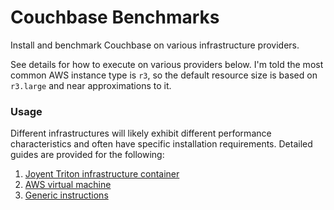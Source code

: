 # Couchbase Benchmarks

Install and benchmark Couchbase on various infrastructure providers.

See details for how to execute on various providers below. I'm told the most common AWS instance type is `r3`, so the default resource size is based on `r3.large` and near approximations to it.

### Usage

Different infrastructures will likely exhibit different performance characteristics and often have specific installation requirements. Detailed guides are provided for the following:

1. [Joyent Triton infrastructure container](./docs/triton-container.md)
1. [AWS virtual machine](./docs/aws-vm.md)
1. [Generic instructions](./docs/generic-unk.md)